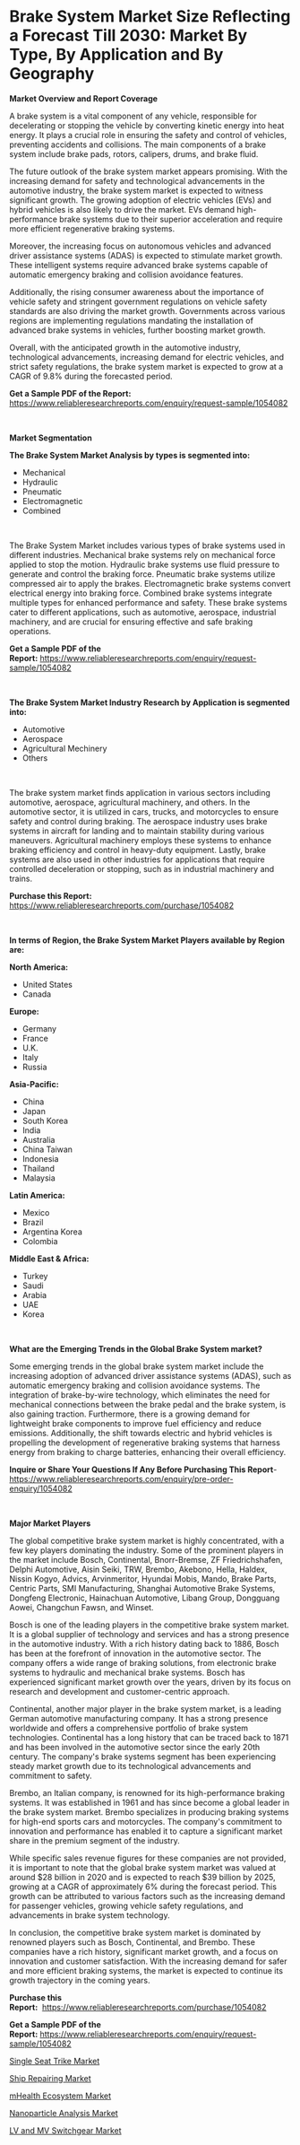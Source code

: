 <p><h1>Brake System Market Size Reflecting a Forecast Till 2030: Market By Type, By Application and By Geography</h1></p><p><strong>Market Overview and Report Coverage</strong></p>
<p><p>A brake system is a vital component of any vehicle, responsible for decelerating or stopping the vehicle by converting kinetic energy into heat energy. It plays a crucial role in ensuring the safety and control of vehicles, preventing accidents and collisions. The main components of a brake system include brake pads, rotors, calipers, drums, and brake fluid.</p><p>The future outlook of the brake system market appears promising. With the increasing demand for safety and technological advancements in the automotive industry, the brake system market is expected to witness significant growth. The growing adoption of electric vehicles (EVs) and hybrid vehicles is also likely to drive the market. EVs demand high-performance brake systems due to their superior acceleration and require more efficient regenerative braking systems.</p><p>Moreover, the increasing focus on autonomous vehicles and advanced driver assistance systems (ADAS) is expected to stimulate market growth. These intelligent systems require advanced brake systems capable of automatic emergency braking and collision avoidance features.</p><p>Additionally, the rising consumer awareness about the importance of vehicle safety and stringent government regulations on vehicle safety standards are also driving the market growth. Governments across various regions are implementing regulations mandating the installation of advanced brake systems in vehicles, further boosting market growth.</p><p>Overall, with the anticipated growth in the automotive industry, technological advancements, increasing demand for electric vehicles, and strict safety regulations, the brake system market is expected to grow at a CAGR of 9.8% during the forecasted period.</p></p>
<p><strong>Get a Sample PDF of the Report:</strong> <a href="https://www.reliableresearchreports.com/enquiry/request-sample/1054082">https://www.reliableresearchreports.com/enquiry/request-sample/1054082</a></p>
<p>&nbsp;</p>
<p><strong>Market Segmentation</strong></p>
<p><strong>The Brake System Market Analysis by types is segmented into:</strong></p>
<p><ul><li>Mechanical</li><li>Hydraulic</li><li>Pneumatic</li><li>Electromagnetic</li><li>Combined</li></ul></p>
<p>&nbsp;</p>
<p><p>The Brake System Market includes various types of brake systems used in different industries. Mechanical brake systems rely on mechanical force applied to stop the motion. Hydraulic brake systems use fluid pressure to generate and control the braking force. Pneumatic brake systems utilize compressed air to apply the brakes. Electromagnetic brake systems convert electrical energy into braking force. Combined brake systems integrate multiple types for enhanced performance and safety. These brake systems cater to different applications, such as automotive, aerospace, industrial machinery, and are crucial for ensuring effective and safe braking operations.</p></p>
<p><strong>Get a Sample PDF of the Report:</strong>&nbsp;<a href="https://www.reliableresearchreports.com/enquiry/request-sample/1054082">https://www.reliableresearchreports.com/enquiry/request-sample/1054082</a></p>
<p>&nbsp;</p>
<p><strong>The Brake System Market Industry Research by Application is segmented into:</strong></p>
<p><ul><li>Automotive</li><li>Aerospace</li><li>Agricultural Mechinery</li><li>Others</li></ul></p>
<p>&nbsp;</p>
<p><p>The brake system market finds application in various sectors including automotive, aerospace, agricultural machinery, and others. In the automotive sector, it is utilized in cars, trucks, and motorcycles to ensure safety and control during braking. The aerospace industry uses brake systems in aircraft for landing and to maintain stability during various maneuvers. Agricultural machinery employs these systems to enhance braking efficiency and control in heavy-duty equipment. Lastly, brake systems are also used in other industries for applications that require controlled deceleration or stopping, such as in industrial machinery and trains.</p></p>
<p><strong>Purchase this Report:</strong>&nbsp; <a href="https://www.reliableresearchreports.com/purchase/1054082">https://www.reliableresearchreports.com/purchase/1054082</a></p>
<p>&nbsp;</p>
<p><strong>In terms of Region, the Brake System Market Players available by Region are:</strong></p>
<p>
    <p> <strong> North America: </strong>
        <ul>
            <li>United States</li>
            <li>Canada</li>
        </ul>
        </p> 
    <p> <strong> Europe: </strong>
        <ul>
            <li>Germany</li>
            <li>France</li>
            <li>U.K.</li>
            <li>Italy</li>
            <li>Russia</li>
        </ul>
        </p> 
    <p> <strong> Asia-Pacific: </strong>
        <ul>
            <li>China</li>
            <li>Japan</li>
            <li>South Korea</li>
            <li>India</li>
            <li>Australia</li>
            <li>China Taiwan</li>
            <li>Indonesia</li>
            <li>Thailand</li>
            <li>Malaysia</li>
        </ul>
        </p> 
    <p> <strong> Latin America: </strong>
        <ul>
            <li>Mexico</li>
            <li>Brazil</li>
            <li>Argentina Korea</li>
            <li>Colombia</li>
        </ul>
        </p> 
    <p> <strong> Middle East & Africa: </strong>
        <ul>
            <li>Turkey</li>
            <li>Saudi</li>
            <li>Arabia</li>
            <li>UAE</li>
            <li>Korea</li>
        </ul>
    </p>
    </p>
<p>&nbsp;</p>
<p><strong>What are the Emerging Trends in the Global Brake System market?</strong></p>
<p><p>Some emerging trends in the global brake system market include the increasing adoption of advanced driver assistance systems (ADAS), such as automatic emergency braking and collision avoidance systems. The integration of brake-by-wire technology, which eliminates the need for mechanical connections between the brake pedal and the brake system, is also gaining traction. Furthermore, there is a growing demand for lightweight brake components to improve fuel efficiency and reduce emissions. Additionally, the shift towards electric and hybrid vehicles is propelling the development of regenerative braking systems that harness energy from braking to charge batteries, enhancing their overall efficiency.</p></p>
<p><strong>Inquire or Share Your Questions If Any Before Purchasing This Report</strong>- <a href="https://www.reliableresearchreports.com/enquiry/pre-order-enquiry/1054082">https://www.reliableresearchreports.com/enquiry/pre-order-enquiry/1054082</a></p>
<p>&nbsp;</p>
<p><strong>Major Market Players</strong></p>
<p><p>The global competitive brake system market is highly concentrated, with a few key players dominating the industry. Some of the prominent players in the market include Bosch, Continental, Bnorr-Bremse, ZF Friedrichshafen, Delphi Automotive, Aisin Seiki, TRW, Brembo, Akebono, Hella, Haldex, Nissin Kogyo, Advics, Arvinmeritor, Hyundai Mobis, Mando, Brake Parts, Centric Parts, SMI Manufacturing, Shanghai Automotive Brake Systems, Dongfeng Electronic, Hainachuan Automotive, Libang Group, Dongguang Aowei, Changchun Fawsn, and Winset.</p><p>Bosch is one of the leading players in the competitive brake system market. It is a global supplier of technology and services and has a strong presence in the automotive industry. With a rich history dating back to 1886, Bosch has been at the forefront of innovation in the automotive sector. The company offers a wide range of braking solutions, from electronic brake systems to hydraulic and mechanical brake systems. Bosch has experienced significant market growth over the years, driven by its focus on research and development and customer-centric approach.</p><p>Continental, another major player in the brake system market, is a leading German automotive manufacturing company. It has a strong presence worldwide and offers a comprehensive portfolio of brake system technologies. Continental has a long history that can be traced back to 1871 and has been involved in the automotive sector since the early 20th century. The company's brake systems segment has been experiencing steady market growth due to its technological advancements and commitment to safety.</p><p>Brembo, an Italian company, is renowned for its high-performance braking systems. It was established in 1961 and has since become a global leader in the brake system market. Brembo specializes in producing braking systems for high-end sports cars and motorcycles. The company's commitment to innovation and performance has enabled it to capture a significant market share in the premium segment of the industry.</p><p>While specific sales revenue figures for these companies are not provided, it is important to note that the global brake system market was valued at around $28 billion in 2020 and is expected to reach $39 billion by 2025, growing at a CAGR of approximately 6% during the forecast period. This growth can be attributed to various factors such as the increasing demand for passenger vehicles, growing vehicle safety regulations, and advancements in brake system technology.</p><p>In conclusion, the competitive brake system market is dominated by renowned players such as Bosch, Continental, and Brembo. These companies have a rich history, significant market growth, and a focus on innovation and customer satisfaction. With the increasing demand for safer and more efficient braking systems, the market is expected to continue its growth trajectory in the coming years.</p></p>
<p><strong>Purchase this Report:</strong>&nbsp;&nbsp;<a href="https://www.reliableresearchreports.com/purchase/1054082">https://www.reliableresearchreports.com/purchase/1054082</a></p>
<p></p>
<p><strong>Get a Sample PDF of the Report:</strong>&nbsp;<a href="https://www.reliableresearchreports.com/enquiry/request-sample/1054082">https://www.reliableresearchreports.com/enquiry/request-sample/1054082</a></p>
<p><p><a href="https://github.com/rahu1505/Market-Research-Report-List-1/blob/main/single-seat-trike-market.md">Single Seat Trike Market</a></p><p><a href="https://github.com/rahu1506/Market-Research-Report-List-1/blob/main/ship-repairing-market.md">Ship Repairing Market</a></p><p><a href="https://www.linkedin.com/pulse/mhealth-ecosystem-market-insights-players-forecast-till-hbxpf/">mHealth Ecosystem Market</a></p><p><a href="https://medium.com/@caylawisoky8698/nanoparticle-analysis-nbsp-market-focuses-on-market-share-size-and-projected-forecast-till-2030-cf49b972a766">Nanoparticle Analysis Market</a></p><p><a href="https://medium.com/@beverlychen69/lv-and-mv-switchgear-market-analysis-and-sze-forecasted-for-period-from-2023-to-2030-a1da01d519ef">LV and MV Switchgear Market</a></p></p>